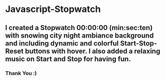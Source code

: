 # Javascript-Stopwatch
## I created a Stopwatch 00:00:00 (min:sec:ten) with snowing city night ambiance background and including dynamic and colorful Start-Stop-Reset buttons with hover. I also added a relaxing music on Start and Stop for having fun.
### Thank You :)
